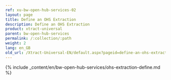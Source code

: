 ```yaml
---
ref: xu-bw-open-hub-services-02
layout: page
title: Define an OHS Extraction
description: Define an OHS Extraction
product: xtract-universal
parent: bw-open-hub-services
permalink: /:collection/:path
weight: 2
lang: en_GB
old_url: /Xtract-Universal-EN/default.aspx?pageid=define-an-ohs-extraction
---
```

{% include _content/en/bw-open-hub-services/ohs-extraction-define.md %}

